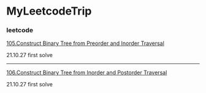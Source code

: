 # MyLeetcodeTrip



### leetcode

[105.Construct Binary Tree from Preorder and Inorder Traversal](https://github.com/gg-dot/MyLeetcodeTrip/tree/master/105.Construct%20Binary%20Tree%20from%20Preorder%20and%20Inorder%20Traversal#readme)

 21.10.27 first solve

------

[106.Construct Binary Tree from Inorder and Postorder Traversal](https://github.com/gg-dot/MyLeetcodeTrip/tree/master/106.Construct%20Binary%20Tree%20from%20Inorder%20and%20Postorder%20Traversal)

21.10.27 first solve







